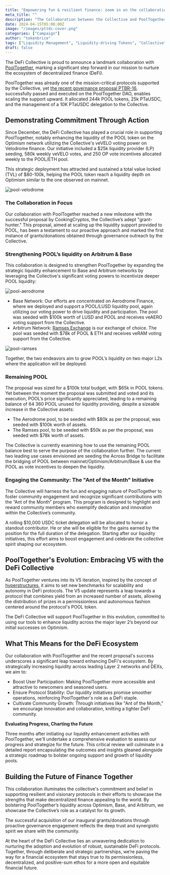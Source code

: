 ```yaml
---
title: "Empowering fun & resilient finance: zoom in on the collaboration between the Collective and PoolTogether"
meta_title: ""
description: "The Collaboration between the Collective and PoolTogether is moving to the next stage, after the reception of a POOL donation enacted by PT's governance, which enables to scale up the efforts sustainably."
date: 2024-04-15T05:00:00Z
image: "/images/pttdc-cover.png"
categories: ["Campaign"]
author: "tokenbrice"
tags: ["Liquidity Management", "Liquidity-driving Tokens", "Collective"]
draft: false
---
```


The DeFi Collective is proud to announce a landmark collaboration with [PoolTogether](https://pooltogether.com/), marking a significant step forward in our mission to nurture the ecosystem of decentralized finance (DeFi).

PoolTogether was already one of the mission-critical protocols supported by the Collective, yet [the recent governance proposal PTBR-16](https://www.tally.xyz/gov/pooltogether/proposal/67858562289301491763938636683485291046913391520111929729721987440251025045983), successfully passed and executed on the PoolTogether DAO, enables scaling the support upward. It allocated 244k POOL tokens, 25k PTaUSDC, and the management of a 10K PTaUSDC delegation to the Collective.


## Demonstrating Commitment Through Action

Since December, the DeFi Collective has played a crucial role in supporting PoolTogether, notably enhancing the liquidity of the POOL token on the Optimism network utilizing the Collective's veVELO voting power on Velodrome finance. Our initiative included a $25k liquidity provider (LP) seeding, 580k weekly veVELO votes, and 250 OP vote incentives allocated weekly to the POOL/ETH pool. 

This strategic deployment has attracted and sustained a total value locked (TVL) of $80-100k, helping the POOL token reach a liquidity depth on Optimism similar to the one observed on mainnet.


![pool-velodrome](https://raw.githubusercontent.com/deficollective/deficollective.github.io/main/assets/images/pttdc/pool-velodrome.png "POOL/ETH pool on Velodrome")


### The Collaboration in Focus

Our collaboration with PoolTogether reached a new milestone with the successful proposal by CookingCryptos, the Collective’s adept "grant-hunter." This proposal, aimed at scaling up the liquidity support provided to POOL, has been a testament to our proactive approach and marked the first instance of grants/donations obtained through governance outreach by the Collective.


### Strengthening POOL’s liquidity on Arbitrum & Base

This collaboration is designed to strengthen PoolTogether by expanding the strategic liquidity enhancement to Base and Arbitrum networks by leveraging the Collective's significant voting powers to incentivize deeper POOL liquidity:

![pool-aerodrome](https://raw.githubusercontent.com/deficollective/deficollective.github.io/main/assets/images/pttdc/pool-aerodrome.png "POOL/LUSD pool on Aerodrome")

* Base Network: Our efforts are concentrated on Aerodrome Finance, where we deployed and support a POOL/LUSD liquidity pool, again utilizing our voting power to drive liquidity and participation. The pool was seeded with $100k worth of LUSD and POOL and receives veAERO voting support from the Collective.
* Arbitrum Network: [Ramses Exchange](https://www.ramses.exchange/) is our exchange of choice. The pool was seeded with $78k of POOL & ETH and receives veRAM voting support from the Collective. 

![pool-ramses](https://raw.githubusercontent.com/deficollective/deficollective.github.io/main/assets/images/pttdc/pool-ramses.png "POOL/ETH pool on Ramses")

Together, the two endeavors aim to grow POOL’s liquidity on two major L2s where the application will be deployed.


### Remaining POOL

The proposal was sized for a $100k total budget, with $65k in POOL tokens. Yet between the moment the proposal was submitted and voted and its execution, POOL’s price significantly appreciated, leading to a remaining balance of 64 360 POOL unused for liquidity providing, despite a sizeable increase in the Collective assets:



* The Aerodrome pool, to be seeded with $80k as per the proposal, was seeded with $100k worth of assets.
* The Ramses pool, to be seeded with $50k as per the proposal, was seeded with $78k worth of assets.

The Collective is currently examining how to use the remaining POOL balance best to serve the purpose of the collaboration further. The current two leading use cases envisioned are seeding the Across Bridge to facilitate the bridging of POOL between mainnet/Optimism/Arbitrum/Base & use the POOL as vote incentives to deepen the liquidity.


### Engaging the Community: The "Ant of the Month" Initiative

The Collective will harness the fun and engaging nature of PoolTogether to foster community engagement and recognize significant contributions with the “Ant of the Month” program. This program is designed to highlight and reward community members who exemplify dedication and innovation within the Collective’s community.

A rolling $10,000 USDC ticket delegation will be allocated to honor a standout contributor. He or she will be eligible for the gains earned by the position for the full duration of the delegation. Starting after our liquidity initiatives, this effort aims to boost engagement and celebrate the collective spirit shaping our ecosystem.


## PoolTogether's Evolution: Embracing V5 with the DeFi Collective

As PoolTogether ventures into its V5 iteration, inspired by the concept of [hyperstructures](https://gov.pooltogether.com/t/the-pooltogether-prize-savings-hyperstructure/2753), it aims to set new benchmarks for scalability and autonomy in DeFi protocols. The V5 update represents a leap towards a protocol that combines yield from an increased number of assets, allowing the distribution of prizes in a permissionless and autonomous fashion centered around the protocol's POOL token. 



The DeFi Collective will support PoolTogether in this evolution, committed to using our tools to enhance liquidity across the major layer 2’s beyond our initial successes on Optimism.


## What This Means for the DeFi Ecosystem


Our collaboration with PoolTogether and the recent proposal's success underscores a significant leap toward enhancing DeFi's ecosystem. By strategically increasing liquidity across leading Layer 2 networks and DEXs, we aim to:



* Boost User Participation: Making PoolTogether more accessible and attractive to newcomers and seasoned users.
* Ensure Protocol Stability: Our liquidity initiatives promise smoother operations, reinforcing PoolTogether's role as a DeFi staple.
* Cultivate Community Growth: Through initiatives like "Ant of the Month," we encourage innovation and collaboration, knitting a tighter DeFi community.

**Evaluating Progress, Charting the Future**

Three months after initiating our liquidity enhancement activities with PoolTogether, we'll undertake a comprehensive evaluation to assess our progress and strategize for the future. This critical review will culminate in a detailed report encapsulating the outcomes and insights gleaned alongside a strategic roadmap to bolster ongoing support and growth of liquidity pools.


## Building the Future of Finance Together

This collaboration illuminates the collective's commitment and belief in supporting resilient and visionary protocols in their efforts to showcase the strengths that make decentralized finance appealing to the world. By bolstering PoolTogether’s liquidity across Optimism, Base, and Arbitrum, we showcase the Collective’s role as a catalyst for its growth. 

The successful acquisition of our inaugural grants/donations through proactive governance engagement reflects the deep trust and synergistic spirit we share with the community.

At the heart of the DeFi Collective lies an unwavering dedication to nurturing the adoption and evolution of robust, sustainable DeFi protocols. Together, through deliberate and strategic partnerships, we’re paving the way for a financial ecosystem that stays true to its permissionless, decentralized, and positive-sum ethos for a more open and equitable financial future.

